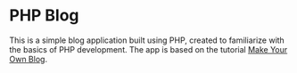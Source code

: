 # PHP Blog
This is a simple blog application built using PHP, created to familiarize with the basics of PHP development. The app is based on the tutorial [Make Your Own Blog](https://ilovephp.jondh.me.uk/en/tutorial/make-your-own-blog).
